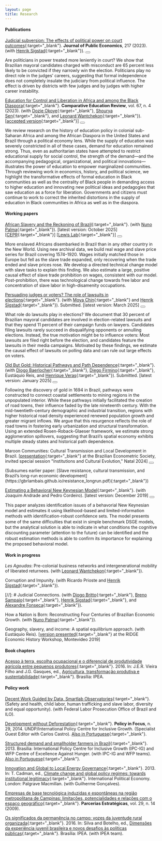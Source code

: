 ```yaml
---
layout: page
title: Research
---
```


#### Publications 

[Judicial subversion: The effects of political power on court outcomes](https://www.sciencedirect.com/science/article/pii/S0047272722001906){:target="_blank"}. **Journal of Public Economics**, 217 (2023). (with [Henrik Sigstad](https://hsigstad.github.io){:target="_blank"}). 
<button class="collapsible" id="subversion"></button>

<div class="content" id="subversiondata" markdown="1">
Are politicians in power treated more leniently in court? We show that Brazilian mayoral candidates charged with misconduct are 65 percent less likely to be convicted if they narrowly win the election. Politicians play no direct role in the judges’ careers, suggesting that formal independence does not completely insulate the judiciary from political influence. The effect is driven by districts with few judges and by judges with higher career instability.
</div>

[Education for Control and Liberation in Africa and among the Black Diaspora](https://www.journals.uchicago.edu/doi/10.1086/726617){:target="_blank"}. **Comparative Education Review**, vol. 67, n. 4 (2023). (with [Dozie Okoye](https://sites.google.com/site/dozieaokoye/home){:target="_blank"}, [Shourya Sen](https://shouryasen.github.io){:target="_blank"}, and [Leonard Wantchekon](https://scholar.princeton.edu/lwantche){:target="_blank"}). [[accepted version](https://gbrlambais.github.io/africa_education.pdf){:target="_blank"}] <button class="collapsible" id="africaeducation"></button>

<div class="content" id="africaeducationdata" markdown="1">
We review research on the history of education policy in colonial sub-Saharan Africa and among the African Diaspora in the United States and Brazil through a political economy lens. While the supply of education was severely constricted in all of these cases, demand for education remained strong. Thus, even as authoritarian states have attempted to restrict educational supply for social control, the strength of the demand—and the accompanying pedagogical, organizational, and political innovations—illustrates the power of education to empower marginalized communities. Through reviewing work in economics, history, and political science, we highlight the transformative effects of formal education in Black communities as well as the centrality of Black people in demanding access to higher education and innovating new political ideas and pedagogies that saw education as a force for liberation. Governments and citizens must continue to work to correct the inherited distortions in the supply of education in Black communities in Africa as well as in the diaspora.
</div>

#### Working papers

[African Slavery and the Reckoning of Brazil](https://gbrlambais.github.io/reckoning.pdf){:target="_blank"}. (with [Nuno Palma](https://sites.google.com/site/npgpalma){:target="_blank"}). [latest version: October 2025] [[CEPR](https://cepr.org/publications/dp18716){:target="_blank"}] [[Lewis Lab](https://documents.manchester.ac.uk/display.aspx?DocID=71436){:target="_blank"}] <button class="collapsible" id="as"></button>

<div class="content" id="asdata" markdown="1">
More enslaved Africans disembarked in Brazil than in any other country in the New World. Using new archival data, we build real wage and slave price series for Brazil covering 1574–1920. Wages initially matched those in Europe but fell as the slave trade expanded, only recovering when the trade ended and slave prices rose. We develop a directed technical change model with slave tasks to explain this finding. We also estimate a large, positive causal effect of slave trade prohibition on wages, consistent with our model. Post-prohibition, there was technological change towards free labor and concentration of slave labor in
high-disamenity occupations.
</div>

[Persuading judges or voters? The role of lawsuits in elections](https://papers.ssrn.com/sol3/papers.cfm?abstract_id=5183038){:target="_blank"}. (with [Moya Chin](https://sites.google.com/view/moyachin/){:target="_blank"} and [Henrik Sigstad](https://hsigstad.github.io){:target="_blank"}). Submitted. [latest version: March 2025] <button class="collapsible" id="elections"></button>

<div class="content" id="electionsdata" markdown="1">
What role do lawsuits play in elections? We document that 30 percent of Brazilian mayoral candidates are involved in election-related lawsuits and that they spend 11 percent of their campaign funds on lawyers. Candidates filing lawsuits rarely succeed in disqualifying opponents or annulling elections. Instead, the true motivation might be to influence voters: Most lawsuits are filed right before the election, and candidates feature the lawsuits in their media campaigns. Motivated by these findings, we estimate the causal effect of lawsuits on polling data and can rule out large effects on voters.
</div>

[Old But Gold: Historical Pathways and Path Dependence](https://papers.ssrn.com/sol3/papers.cfm?abstract_id=4513384){:target="_blank"}. (with [Diogo Baerlocher](https://diogobaerlocher.github.io){:target="_blank"}, [Diego Firmino](http://www.padr.ufrpe.br/pt-br/authenticated/diego-firmino-costa-da-silva){:target="_blank"}, Eustáquio Reis, and [Henrique Veras](https://henriqueveras.github.io){:target="_blank"}). Submitted. [latest version: January 2025] <button class="collapsible" id="gold"></button>

<div class="content" id="golddata" markdown="1">
Following the discovery of gold in 1694 in Brazil, pathways were constructed to connect coastal settlements to mining regions in the unpopulated interior. While these pathways initially facilitated the creation of road towns, their influence faded by the late nineteenth century. With the mid-twentieth-century demographic and industrial transition, regions with higher historical road density experienced renewed population growth and greater migrant inflows. We argue that this resurgence reflects the role of road towns in fostering early urbanization and structural transformation. Using an extended Rosen-Roback-Glaeser framework, we estimate strong agglomeration spillovers, suggesting that Brazil’s spatial economy exhibits multiple steady states and historical path dependence.
</div>

Maroon Communities: Cultural Transmission and Local Development in Brazil. 
[[presentation](https://gbrlambais.github.io/maroons_sbe.pdf){:target="_blank"} 
at the Brazilian Econometric Society, invited special session 
"Institutions and Cultural Evolution," Natal 2024] <button class="collapsible" id="maroons"></button>

<div class="content" id="maroonsdata" markdown="1">
(Subsumes earlier paper: [Slave resistance, cultural transmission, and Brazil’s long-run economic development](https://gbrlambais.github.io/resistance_longrun.pdf){:target="_blank"})
</div>

[Estimating a Behavioral New Keynesian Model](https://arxiv.org/abs/1912.07601){:target="_blank"}. (with Joaquim Andrade and Pedro Cordeiro). [latest version: December 2019] <button class="collapsible" id="brnk"></button>

<div class="content" id="brnkdata" markdown="1">
This paper analyzes identiﬁcation issues of a behavorial New Keynesian model and estimates it using likelihood-based and limited-information methods with identiﬁcation-robust conﬁdence sets. The model presents some of the same diﬃculties that exist in simple benchmark DSGE models, but the analytical solution is able to indicate in what conditions the cognitive discounting parameter (attention to the future) can be identiﬁed and the robust estimation methods is able to conﬁrm its importance for explaining the proposed behavioral model.
</div>

#### Work in progress

*Les Agoudas*: Pre-colonial business networks and intergenerational mobility of liberated returnees. (with [Leonard Wantchekon](https://scholar.princeton.edu/lwantche){:target="_blank"}).

Corruption and Impunity. (with Ricardo Prioste and [Henrik Sigstad](https://hsigstad.github.io){:target="_blank"}).

[//]: # Judicial Connections. (with [Diogo Britto](https://sites.google.com/site/diogobrittoecon/){:target="_blank"}, [Breno Sampaio](https://sites.google.com/view/brenosampaio/){:target="_blank"}, [Henrik Sigstad](https://hsigstad.github.io){:target="_blank"}, and [Alexandre Fonseca](https://sites.google.com/view/alexandrefonseca/home){:target="_blank"}).

How a Nation is Born: Reconstructing Four Centuries of Brazilian Economic Growth. (with [Nuno Palma](https://sites.google.com/site/npgpalma){:target="_blank"}).

Geography, slavery, and income: A spatial equilibrium approach. (with Eustáquio Reis). [[version presented](https://gbrlambais.github.io/income1870_ridge.pdf){:target="_blank"} at the RIDGE Economic History Workshop, Montevideo 2019]

#### Book chapters

[Acesso à terra, escolha ocupacional e o diferencial de produtividade agrícola entre pequenos produtores](https://www.ipea.gov.br/portal/images/stories/PDFs/livros/livros/160725_agricultura_transformacao_produtiva_cap_06.pdf){:target="_blank"}. 2016.
In: J.E.R. Vieira Filho and J.G. Gasques, ed., [Agricultura, transformação produtiva e sustentabilidade](https://www.ipea.gov.br/portal/images/stories/PDFs/livros/livros/160725_agricultura_transformacao_produtiva.pdf){:target="_blank"}. Brasília: IPEA.


#### Policy work

[Decent Work Guided by Data, Smartlab Observatories](https://smartlabbr.org){:target="_blank"}. (Safety and health, child labor, human trafficking and slave labor, diversity and equal opportunity). (with Federal Labor Prosecution Office of Brazil and ILO).

[Development without Deforestation](https://ipcig.org/pub/eng/PiF29_10_years_Development_without_Deforestation.pdf){:target="_blank"}. **Policy in Focus**, n. 29, 2014. UNDP/International Policy Centre for Inclusive Growth. (Specialist Guest Editor with Carlos Castro). [Also in Portuguese](https://ipcig.org/pub/port/PiF29PT_10_anos_Desenvolvimento_sem_Desmatamento.pdf){:target="_blank"}.

[Structured demand and smallholder farmers in Brazil](http://www.ipc-undp.org/pub/IPCTechnicalPaper7.pdf){:target="_blank"}. 2013. Brasília: International Policy Centre for Inclusive Growth (IPC-IG) and WFP Centre of Excellence Against Hunger. (with IPC-IG and WFP teams). [Also in Portuguese](https://ipcig.org/sites/default/files/pub/pt-br/PAAReportPT_Demanda_Estrutruada_e_a_Agricultura_Familiar_no_Brasil.pdf){:target="_blank"}.

[Innovation and Global to Local Energy Governance](https://link.springer.com/chapter/10.1057/9781137006127_12){:target="_blank"}. 2013. In: T. Cadman, ed., [Climate change and global policy regimes: towards institutional legitimacy](https://link.springer.com/book/10.1057/9781137006127){:target="_blank"}. International Political Economy. London: Palgrave Macmillan. (with Guilherme Gonçalves).

[Empresas de base tecnológica induzidas e espontâneas na região metropolitana de Campinas: limitações, potencialidades e relações com o espaço geográfico](https://core.ac.uk/download/pdf/6233857.pdf){:target="_blank"}. **Parcerias Estratégicas**, vol. 29, n. 14 (2009).

[Os significados da permanência no campo: vozes da juventude rural organizada](https://portalantigo.ipea.gov.br/agencia/images/stories/PDFs/livros/livros/livro_dimensoes_miolo_cap02.pdf){:target="_blank"}. 2016. In: Silva and Botelho, ed., [Dimensões da experiência juvenil brasileira e novos desafios às políticas públicas](https://repositorio.ipea.gov.br/bitstream/11058/6270/1/Dimensões%20da%20experiência%20juvenil%20brasileira%20e%20novos%20desafios%20às%20políticas%20públicas.pdf){:target="_blank"}. Brasília: IPEA. (with IPEA team).

